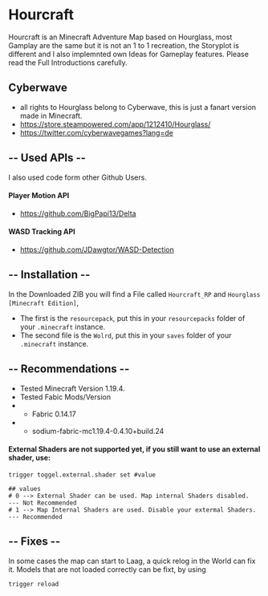 # Hourcraft
Hourcraft is an Minecraft Adventure Map based on Hourglass, most Gamplay are the same but it is not an 1 to 1 recreation, the Storyplot is different and I also implemnted own Ideas for Gameplay features. Please read the Full Introductions carefully.  
>
## Cyberwave
- all rights to Hourglass belong to Cyberwave, this is just a fanart version made in Minecraft.
- https://store.steampowered.com/app/1212410/Hourglass/
- https://twitter.com/cyberwavegames?lang=de
>
## -- Used APIs --
I also used code form other Github Users.
>
#### Player Motion API
- https://github.com/BigPapi13/Delta
>
#### WASD Tracking API
- https://github.com/JDawgtor/WASD-Detection
>
>
## -- Installation --
In the Downloaded ZIB you will find a File called `Hourcraft_RP` and `Hourglass [Minecraft Edition]`,
>
- The first is the `resourcepack`, put this in your `resourcepacks` folder of your `.minecraft` instance.
- The second file is the `Wolrd`, put this in your `saves` folder of your `.minecraft` instance.
>
## -- Recommendations --
- Tested Minecraft Version 1.19.4.
- Tested Fabic Mods/Version
- - Fabric 0.14.17
- - sodium-fabric-mc1.19.4-0.4.10+build.24
#### External Shaders are not supported yet, if you still want to use an external shader, use:
```mcfunction
trigger toggel.external.shader set #value

## values
# 0 --> External Shader can be used. Map internal Shaders disabled.   --- Not Recommended
# 1 --> Map Internal Shaders are used. Disable your extermal Shaders. --- Recommended

```
## -- Fixes --
In some cases the map can start to Laag, a quick relog in the World can fix it.
Models that are not loaded correctly can be fixt, by using 
```mcfunction
trigger reload
```

